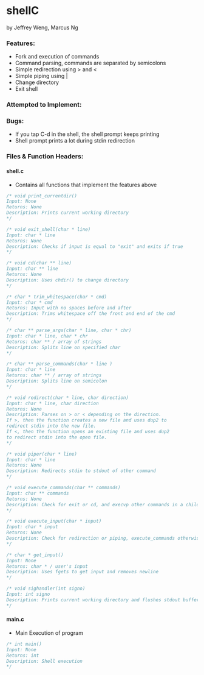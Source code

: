 # shellC
by Jeffrey Weng, Marcus Ng

### Features:
* Fork and execution of commands
* Command parsing, commands are separated by semicolons
* Simple redirection using > and <
* Simple piping using |
* Change directory
* Exit shell

### Attempted to Implement:

### Bugs:
- If you tap C-d in the shell, the shell prompt keeps printing
- Shell prompt prints a lot during stdin redirection

### Files & Function Headers:

#### shell.c
* Contains all functions that implement the features above

```C
/* void print_currentdir()
Input: None
Returns: None
Description: Prints current working directory
*/

/* void exit_shell(char * line)
Input: char * line
Returns: None
Description: Checks if input is equal to "exit" and exits if true
*/

/* void cd(char ** line)
Input: char ** line
Returns: None
Description: Uses chdir() to change directory
*/

/* char * trim_whitespace(char * cmd)
Input: char * cmd
Returns: Input with no spaces before and after
Description: Trims whitespace off the front and end of the cmd
*/

/* char ** parse_args(char * line, char * chr)
Input: char * line, char * chr
Returns: char ** / array of strings
Description: Splits line on specified char
*/

/* char ** parse_commands(char * line )
Input: char * line
Returns: char ** / array of strings
Description: Splits line on semicolon
*/

/* void redirect(char * line, char direction)
Input: char * line, char direction
Returns: None
Description: Parses on > or < depending on the direction.
If >, then the function creates a new file and uses dup2 to
redirect stdin into the new file.
If <, then the function opens an existing file and uses dup2
to redirect stdin into the open file.
*/

/* void piper(char * line)
Input: char * line
Returns: None
Description: Redirects stdin to stdout of other command
*/

/* void execute_commands(char ** commands)
Input: char ** commands
Returns: None
Description: Check for exit or cd, and execvp other commands in a child process
*/

/* void execute_input(char * input)
Input: char * input
Returns: None
Description: Check for redirection or piping, execute_commands otherwise
*/

/* char * get_input()
Input: None
Returns: char * / user's input
Description: Uses fgets to get input and removes newline
*/

/* void sighandler(int signo)
Input: int signo
Description: Prints current working directory and flushes stdout buffer
*/

```

#### main.c
* Main Execution of program

```C
/* int main()
Input: None
Returns: int
Description: Shell execution
*/
```



